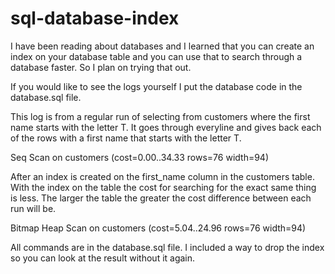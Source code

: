 # sql-database-index
I have been reading about databases and I learned that you can create an index on your database table and you can use that to search through a database faster.
So I plan on trying that out.

If you would like to see the logs yourself I put the database code in the database.sql file.

This log is from a regular run of selecting from customers where the first name starts with the letter T.
It goes through everyline and gives back each of the rows with a first name that starts with the letter T.

Seq Scan on customers  (cost=0.00..34.33 rows=76 width=94)

After an index is created on the first_name column in the customers table.
With the index on the table the cost for searching for the exact same thing is less.
The larger the table the greater the cost difference between each run will be.

Bitmap Heap Scan on customers  (cost=5.04..24.96 rows=76 width=94)

All commands are in the database.sql file.  I included a way to drop the index so you can look at the result without it again.
